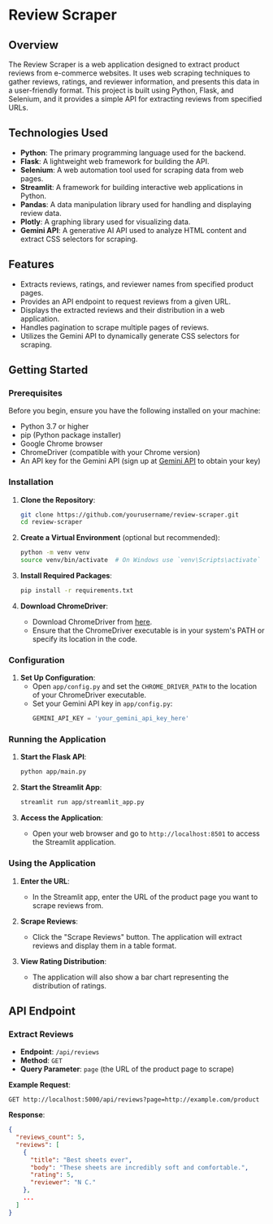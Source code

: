 # Review Scraper

## Overview

The Review Scraper is a web application designed to extract product reviews from e-commerce websites. It uses web scraping techniques to gather reviews, ratings, and reviewer information, and presents this data in a user-friendly format. This project is built using Python, Flask, and Selenium, and it provides a simple API for extracting reviews from specified URLs.

## Technologies Used

- **Python**: The primary programming language used for the backend.
- **Flask**: A lightweight web framework for building the API.
- **Selenium**: A web automation tool used for scraping data from web pages.
- **Streamlit**: A framework for building interactive web applications in Python.
- **Pandas**: A data manipulation library used for handling and displaying review data.
- **Plotly**: A graphing library used for visualizing data.
- **Gemini API**: A generative AI API used to analyze HTML content and extract CSS selectors for scraping.

## Features

- Extracts reviews, ratings, and reviewer names from specified product pages.
- Provides an API endpoint to request reviews from a given URL.
- Displays the extracted reviews and their distribution in a web application.
- Handles pagination to scrape multiple pages of reviews.
- Utilizes the Gemini API to dynamically generate CSS selectors for scraping.

## Getting Started

### Prerequisites

Before you begin, ensure you have the following installed on your machine:

- Python 3.7 or higher
- pip (Python package installer)
- Google Chrome browser
- ChromeDriver (compatible with your Chrome version)
- An API key for the Gemini API (sign up at [Gemini API](https://gemini.com) to obtain your key)

### Installation

1. **Clone the Repository**:
   ```bash
   git clone https://github.com/yourusername/review-scraper.git
   cd review-scraper
   ```

2. **Create a Virtual Environment** (optional but recommended):
   ```bash
   python -m venv venv
   source venv/bin/activate  # On Windows use `venv\Scripts\activate`
   ```

3. **Install Required Packages**:
   ```bash
   pip install -r requirements.txt
   ```

4. **Download ChromeDriver**:
   - Download ChromeDriver from [here](https://sites.google.com/chromium.org/driver/downloads).
   - Ensure that the ChromeDriver executable is in your system's PATH or specify its location in the code.

### Configuration

1. **Set Up Configuration**:
   - Open `app/config.py` and set the `CHROME_DRIVER_PATH` to the location of your ChromeDriver executable.
   - Set your Gemini API key in `app/config.py`:
     ```python
     GEMINI_API_KEY = 'your_gemini_api_key_here'
     ```

### Running the Application

1. **Start the Flask API**:
   ```bash
   python app/main.py
   ```

2. **Start the Streamlit App**:
   ```bash
   streamlit run app/streamlit_app.py
   ```

3. **Access the Application**:
   - Open your web browser and go to `http://localhost:8501` to access the Streamlit application.

### Using the Application

1. **Enter the URL**:
   - In the Streamlit app, enter the URL of the product page you want to scrape reviews from.

2. **Scrape Reviews**:
   - Click the "Scrape Reviews" button. The application will extract reviews and display them in a table format.

3. **View Rating Distribution**:
   - The application will also show a bar chart representing the distribution of ratings.

## API Endpoint

### Extract Reviews

- **Endpoint**: `/api/reviews`
- **Method**: `GET`
- **Query Parameter**: `page` (the URL of the product page to scrape)

**Example Request**:
```
GET http://localhost:5000/api/reviews?page=http://example.com/product
```

**Response**:
```json
{
  "reviews_count": 5,
  "reviews": [
    {
      "title": "Best sheets ever",
      "body": "These sheets are incredibly soft and comfortable.",
      "rating": 5,
      "reviewer": "N C."
    },
    ...
  ]
}
```
